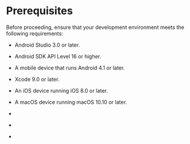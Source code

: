 # Prerequisites

Before proceeding, ensure that your development environment meets the following requirements:

<ul>
<li props="android"><p>Android Studio 3.0 or later.</p></li>
<li props="android"><p>Android SDK API Level 16 or higher.</p></li>
<li props="android"><p>A mobile device that runs Android 4.1 or later.</p></li>
<li props="ios mac"><p>Xcode 9.0 or later.</p></li>
<li props="ios"><p>An iOS device running iOS 8.0 or later.</p></li>
<li props="mac"><p>A macOS device running macOS 10.10 or later.</p></li>
<li><p conref="../conref/agora-prerequisites.dita#agora-pre/account"/></li>
<li><p conref="../conref/agora-prerequisites.dita#agora-pre/appid-token"/></li>
<li><p conref="../conref/agora-prerequisites.dita#agora-pre/internet"/></li>
</ul>
